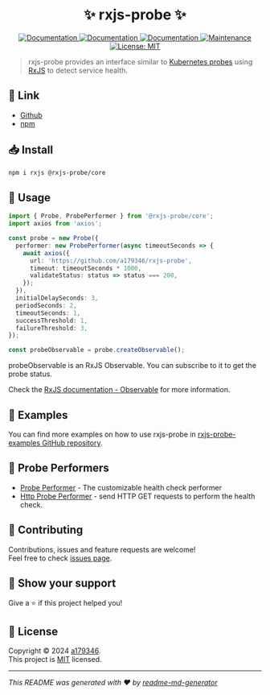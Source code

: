<div align="center">
<h1 align="center"> ✨ rxjs-probe ✨</h1>

<p>
  <a href="https://github.com/a179346/rxjs-probe/actions/workflows/npm-publish.yml" target="_blank">
    <img alt="Documentation" src="https://github.com/a179346/rxjs-probe/actions/workflows/npm-publish.yml/badge.svg" />
  </a>
  <a href="https://www.npmjs.com/package/@rxjs-probe/core" target="_blank">
    <img alt="Documentation" src="https://img.shields.io/npm/v/@rxjs-probe/core?maxAge=3600)" />
  </a>
  <a href="https://github.com/a179346/rxjs-probe#readme" target="_blank">
    <img alt="Documentation" src="https://img.shields.io/badge/documentation-yes-brightgreen.svg" />
  </a>
  <a href="https://github.com/a179346/rxjs-probe/graphs/commit-activity" target="_blank">
    <img alt="Maintenance" src="https://img.shields.io/badge/Maintained%3F-yes-green.svg" />
  </a>
  <a href="https://github.com/a179346/rxjs-probe/blob/main/LICENSE" target="_blank">
    <img alt="License: MIT" src="https://img.shields.io/github/license/a179346/rxjs-probe" />
  </a>
</p>
</div>

> rxjs-probe provides an interface similar to [Kubernetes probes](https://kubernetes.io/docs/tasks/configure-pod-container/configure-liveness-readiness-startup-probes/) using [RxJS](https://rxjs.dev/) to detect service health.

## 🔗 Link

- [Github](https://github.com/a179346/rxjs-probe)
- [npm](https://www.npmjs.com/package/@rxjs-probe/core)

## 📥 Install

```sh
npm i rxjs @rxjs-probe/core
```

## 🔑 Usage

```ts
import { Probe, ProbePerformer } from '@rxjs-probe/core';
import axios from 'axios';

const probe = new Probe({
  performer: new ProbePerformer(async timeoutSeconds => {
    await axios({
      url: 'https://github.com/a179346/rxjs-probe',
      timeout: timeoutSeconds * 1000,
      validateStatus: status => status === 200,
    });
  }),
  initialDelaySeconds: 3,
  periodSeconds: 2,
  timeoutSeconds: 1,
  successThreshold: 1,
  failureThreshold: 3,
});

const probeObservable = probe.createObservable();
```

probeObservable is an RxJS Observable. You can subscribe to it to get the probe status.

Check the [RxJS documentation - Observable](https://rxjs.dev/guide/observable) for more information.

## 📖 Examples

You can find more examples on how to use rxjs-probe in [rxjs-probe-examples GitHub repository](https://github.com/a179346/rxjs-probe-examples).

## 🔎 Probe Performers

- [Probe Performer](https://github.com/a179346/rxjs-probe-examples/tree/main?tab=readme-ov-file#-custom-probe-performer) - The customizable health check performer
- [Http Probe Performer](https://github.com/a179346/rxjs-probe/tree/main/packages/http-probe-performer#readme) - send HTTP GET requests to perform the health check.

## 🤝 Contributing

Contributions, issues and feature requests are welcome!<br />Feel free to check [issues page](https://github.com/a179346/rxjs-probe/issues).

## 🌟 Show your support

Give a ⭐️ if this project helped you!

## 📝 License

Copyright © 2024 [a179346](https://github.com/a179346).<br />
This project is [MIT](https://github.com/a179346/rxjs-probe/blob/main/LICENSE) licensed.

---

_This README was generated with ❤️ by [readme-md-generator](https://github.com/kefranabg/readme-md-generator)_
